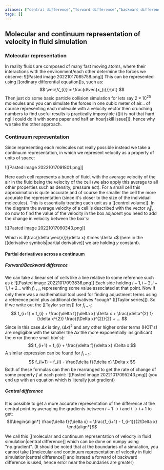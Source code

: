 ```yaml
---
aliases: ["central difference","forward difference","backward difference"]
tags: []
---
```


## Molecular and continuum representation of velocity in fluid simulation

### Molecular representation

In reality fluids are composed of many fast moving atoms, where their interactions with the environment/each other determine the forces we observe:
![[Pasted image 20221017085758.png]]
This can be represented using [[ordinary differential equation]]s, such as:
$$ \vec{V_{i}} = \frac{d\vec{x_{i}}}{dt} $$
Then just do some basic particle collision simulation for lets say $2\times 10^25$ molecules and you can simulate the forces in one cubic meter of air... of course representing each molecule with a velocity vector then crunching numbers to find useful results is practically impossible ([[it is not that hard ngl I could do it with some paper and half an hour|skill issue]]), hence why we take the other approach.


### Continuum representation
Since representing each molecules not really possible instead we take a continuum representation, in which we represent velocity as a property of units of space:

![[Pasted image 20221017091801.png]]

Here each cell represents a bunch of fluid, with the average velocity of the air in the fluid being the velocity of the cell (we also apply this average to all other properties such as density, pressure ect). For a small cell this approximation is quite accurate and of course the smaller the cell the more accurate the representation (since it's closer to the size of the individual molecules). This is essentially treating each unit as a [[control volume]].
In the diagram the average velocity of a cell is described with the vector $\vec{v}$, so now to find the value of the velocity in the box adjacent you need to add the change in velocity between the box's:

![[Pasted image 20221017090343.png]]

Which is $\frac{\delta \vec{v}}{\delta x} \times \Delta x$ (here in the [[derivative symbols|partial derivative]] we are holding $y$ constant).

#### Partial derivatives across a continuum

##### Forward/Backward difference

We can take a linear set of cells like a line relative to some reference such as $i$:
![[Pasted image 20221017093836.png]]
Each side holding $i-1,i-2,i+1,i+2...$ with $f_{i+n}$ representing some value associated at that point. Now if only there was a mathematical tool used for finding adjustment terms using a reference point plus additional derivatives \*cough\* ([[Taylor series]]). So if we write out the [[Taylor series]] for $f_{i+1}$:
$$ f_{i+1} = f_{i} + \frac{\delta f}{\delta x} \Delta x + \frac{\delta^{2} f}{\delta x^{2}} \frac{(\Delta x)^{2}}{2} + ... $$
Since in this case $\Delta x$ is tiny, $(\Delta x)^{2}$ and any other higher order terms (HOT's) are negligible with the smaller the $\Delta x$ the more exponentially insignificant the error (hence small box's):
$$ f_{i+1} = f_{i} + \frac{\delta f}{\delta x} \Delta x $$
A similar expression can be found for $f_{i-1}$:
$$ f_{i+1} = f_{i} - \frac{\delta f}{\delta x} \Delta x $$
Both of these formulas can then be rearranged to get the rate of change of some property $f$ at each point:
![[Pasted image 20221017095243.png]]
(you end up with an equation which is literally just gradient)

##### Central difference

It is possible to get a more accurate representation of the difference at the central point by averaging the gradients between $i-1 \to i$ and $i \to i+1$ to get:
$$\begin{align*}
\frac{\delta f}{\delta x} = \frac{f_{i+1} - f_{i-1}}{2\Delta x}
\end{align*}$$

We call this [[molecular and continuum representation of velocity in fluid simulation|central difference]] which can be done on numpy using "np.gradient". (It should be noted that at the boundaries of a simulation, you cannot take [[molecular and continuum representation of velocity in fluid simulation|central difference]] and instead a forward of backward difference is used, hence error near the boundaries are greater)
